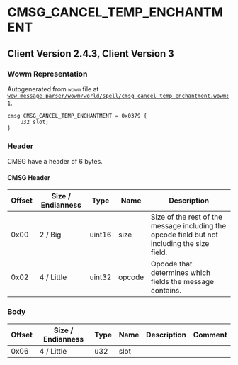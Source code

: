 # CMSG_CANCEL_TEMP_ENCHANTMENT

## Client Version 2.4.3, Client Version 3

### Wowm Representation

Autogenerated from `wowm` file at [`wow_message_parser/wowm/world/spell/cmsg_cancel_temp_enchantment.wowm:1`](https://github.com/gtker/wow_messages/tree/main/wow_message_parser/wowm/world/spell/cmsg_cancel_temp_enchantment.wowm#L1).
```rust,ignore
cmsg CMSG_CANCEL_TEMP_ENCHANTMENT = 0x0379 {
    u32 slot;
}
```
### Header

CMSG have a header of 6 bytes.

#### CMSG Header

| Offset | Size / Endianness | Type   | Name   | Description |
| ------ | ----------------- | ------ | ------ | ----------- |
| 0x00   | 2 / Big           | uint16 | size   | Size of the rest of the message including the opcode field but not including the size field.|
| 0x02   | 4 / Little        | uint32 | opcode | Opcode that determines which fields the message contains.|

### Body

| Offset | Size / Endianness | Type | Name | Description | Comment |
| ------ | ----------------- | ---- | ---- | ----------- | ------- |
| 0x06 | 4 / Little | u32 | slot |  |  |

